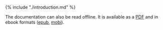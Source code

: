 {% include "./introduction.md" %}

The documentation can also be read offline. It is available as a [PDF](aircloak-docs.pdf)
and in ebook formats ([epub](aircloak-docs.epub), [mobi](aircloak-docs.mobi)).
